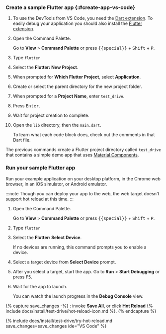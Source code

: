 <div class="tab-pane active" id="vscode" role="tabpanel" aria-labelledby="vscode-tab">

### Create a sample Flutter app {:#create-app-vs-code}

1. To use the DevTools from VS Code, you need the [Dart extension](https://marketplace.visualstudio.com/items?itemName=Dart-Code.dart-code).
   To easily debug your application you should also install
   the [Flutter extension](https://marketplace.visualstudio.com/items?itemName=Dart-Code.flutter).

2. Open the Command Palette.

   Go to **View** <span aria-label="and then">></span> **Command Palette** or
   press <kbd>{{special}}</kbd> + <kbd>Shift</kbd> + <kbd>P</kbd>.

3. Type `flutter`

4. Select the **Flutter: New Project**.

5. When prompted for **Which Flutter Project**, select **Application**.

6. Create or select the parent directory for the new project folder.

7. When prompted for a **Project Name**, enter `test_drive`.

8. Press <kbd>Enter</kbd>.

9. Wait for project creation to complete.

10. Open the `lib` directory, then the `main.dart`.

    To learn what each code block does, check out the comments in that Dart file.

The previous commands create a Flutter project directory called `test_drive` that
contains a simple demo app that uses [Material Components][].

### Run your sample Flutter app

Run your example application on your desktop platform, in the Chrome web browser, in an iOS simulator, or
Android emulator.

:::note
Though you can deploy your app to the web,
the web target doesn't support
hot reload at this time.
:::

1. Open the Command Palette.

   Go to **View** <span aria-label="and then">></span> **Command Palette** or
   press <kbd>{{special}}</kbd> + <kbd>Shift</kbd> + <kbd>P</kbd>.

1. Type `flutter`

1. Select the **Flutter: Select Device**.

   If no devices are running, this command prompts you to enable a device.

1. Select a target device from **Select Device** prompt.

1. After you select a target, start the app.
   Go to **Run** <span aria-label="and then">></span>
   **Start Debugging** or press <kbd>F5</kbd>.

1. Wait for the app to launch.

   You can watch the launch progress in the **Debug Console** view.

{% capture save_changes -%}
  : invoke **Save All**, or click **Hot Reload**
  {% include docs/install/test-drive/hot-reload-icon.md %}.
{% endcapture %}

{% include docs/install/test-drive/try-hot-reload.md save_changes=save_changes ide="VS Code" %}

[Material Components]: {{site.material}}components

</div>
